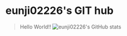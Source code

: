 # eunji02226's GIT hub
> Hello World!!
![eunji02226's GitHub stats](https://github-readme-stats.vercel.app/api?username=eunji02226&show_icons=true&theme=radical)
